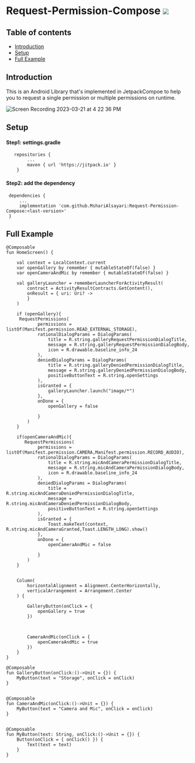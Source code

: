 # Request-Permission-Compose [![](https://jitpack.io/v/MshariAlsayari/Request-Permission-Compose.svg)](https://jitpack.io/#MshariAlsayari/Request-Permission-Compose)


## Table of contents
- [Introduction](#introduction)
- [Setup](#setup)
- [Full Example](#fullExample)

   
## Introduction
This is an Android Library that's implemented in JetpackCompoe to help you to request a single permission or multiple permissions on runtime.

![Screen Recording 2023-03-21 at 4 22 36 PM](https://user-images.githubusercontent.com/32165999/226619726-578e88f5-a822-404b-856c-3044ff3970d2.gif)


## Setup
#### Step1: settings.gradle

```
   repositories {
        ...
        maven { url 'https://jitpack.io' }
    }
```

#### Step2: add the dependency 

```
 dependencies {
     ...
     implementation 'com.github.MshariAlsayari:Request-Permission-Compose:<last-version>'
 }
```


## Full Example

```
@Composable
fun HomeScreen() {

    val context = LocalContext.current
    var openGallery by remember { mutableStateOf(false) }
    var openCameraAndMic by remember { mutableStateOf(false) }

    val galleryLauncher = rememberLauncherForActivityResult(
        contract = ActivityResultContracts.GetContent(),
        onResult = { uri: Uri? ->
        }
    )

    if (openGallery){
     RequestPermissions(
            permissions = listOf(Manifest.permission.READ_EXTERNAL_STORAGE),
            rationalDialogParams = DialogParams(
                title = R.string.galleryRequestPermissionDialogTitle,
                message = R.string.galleryRequestPermissionDialogBody,
                icon = R.drawable.baseline_info_24
            ),
            deniedDialogParams = DialogParams(
                title = R.string.galleryDeniedPermissionDialogTitle,
                message = R.string.galleryDeniedPermissionDialogBody,
                positiveButtonText = R.string.openSettings
            ),
            isGranted = {
                galleryLauncher.launch("image/*")
            },
            onDone = {
                openGallery = false

            }
        )
    }

    if(openCameraAndMic){
       RequestPermissions(
            permissions = listOf(Manifest.permission.CAMERA,Manifest.permission.RECORD_AUDIO),
            rationalDialogParams = DialogParams(
                title = R.string.micAndCameraPermissionDialogTitle,
                message = R.string.micAndCameraPermissionDialogBody,
                icon = R.drawable.baseline_info_24
            ),
            deniedDialogParams = DialogParams(
                title = R.string.micAndCameraDeniedPermissionDialogTitle,
                message = R.string.micAndCameraDeniedPermissionDialogBody,
                positiveButtonText = R.string.openSettings
            ),
            isGranted = {
                Toast.makeText(context, R.string.micAndCameraGranted,Toast.LENGTH_LONG).show()
            },
            onDone = {
                openCameraAndMic = false

            }
        )
    }


    Column(
        horizontalAlignment = Alignment.CenterHorizontally,
        verticalArrangement = Arrangement.Center
    ) {

        GalleryButton(onClick = {
            openGallery = true
        })



        CameraAndMic(onClick = {
            openCameraAndMic = true
        })
    }
}

@Composable
fun GalleryButton(onClick:()->Unit = {}) {
    MyButton(text = "Storage", onClick = onClick)
}


@Composable
fun CameraAndMic(onClick:()->Unit = {}) {
    MyButton(text = "Camera and Mic", onClick = onClick)
}


@Composable
fun MyButton(text: String, onClick:()->Unit = {}) {
    Button(onClick = { onClick() }) {
        Text(text = text)
    }
}
```

